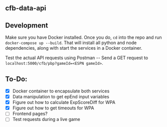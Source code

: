 cfb-data-api
---

## Development

Make sure you have Docker installed. Once you do, `cd` into the repo and run `docker-compose up --build`. That will install all python and node dependencies, along with start the services in a Docker container.

Test the actual API requests using Postman -- Send a GET request to `localhost:5000/cfb/pbp?gameId=<ESPN gameId>`.

## To-Do:

- [X] Docker container to encapsulate both services
- [X] Data manipulation to get epEnd input variables
- [X] Figure out how to calculate ExpScoreDiff for WPA
- [X] Figure out how to get timeouts for WPA
- [ ] Frontend pages?
- [ ] Test requests during a live game
